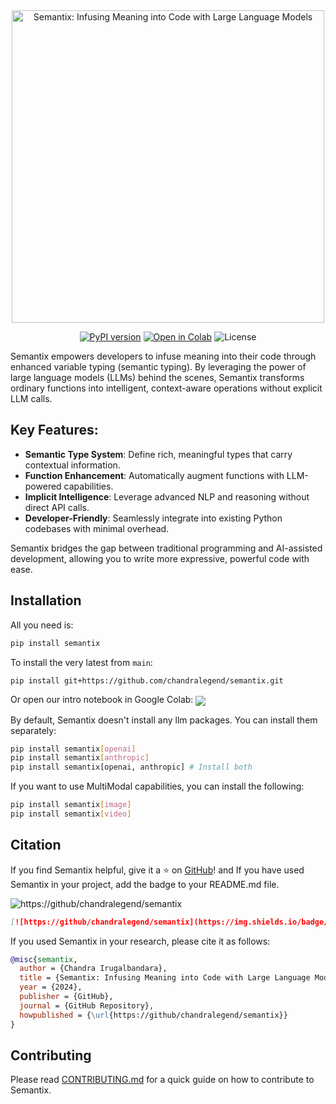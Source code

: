 <div align="center">
  <picture>
    <source media="(prefers-color-scheme: dark)" srcset="https://i.ibb.co/NT3Xbfp/2.png">
    <source media="(prefers-color-scheme: light)" srcset="https://i.ibb.co/SR2hqgh/1.png">
    <img alt="Semantix: Infusing Meaning into Code with Large Language Models" width="500px" src="https://i.ibb.co/SR2hqgh/1.png">
  </picture>

  [![PyPI version](https://img.shields.io/pypi/v/semantix.svg)](https://pypi.org/project/semantix/) [![Open in Colab](https://colab.research.google.com/assets/colab-badge.svg)](https://colab.research.google.com/github/chandralegend/semantix/blob/main/try.ipynb) ![License](https://img.shields.io/badge/License-MIT-blue.svg)
</div>

Semantix empowers developers to infuse meaning into their code through enhanced variable typing (semantic typing). By leveraging the power of large language models (LLMs) behind the scenes, Semantix transforms ordinary functions into intelligent, context-aware operations without explicit LLM calls.

## Key Features:

- **Semantic Type System**: Define rich, meaningful types that carry contextual information.
- **Function Enhancement**: Automatically augment functions with LLM-powered capabilities.
- **Implicit Intelligence**: Leverage advanced NLP and reasoning without direct API calls.
- **Developer-Friendly**: Seamlessly integrate into existing Python codebases with minimal overhead.

Semantix bridges the gap between traditional programming and AI-assisted development, allowing you to write more expressive, powerful code with ease.

## Installation
All you need is:

```bash
pip install semantix
```

To install the very latest from `main`:

```bash
pip install git+https://github.com/chandralegend/semantix.git
````

Or open our intro notebook in Google Colab: [<img align="center" src="https://colab.research.google.com/assets/colab-badge.svg" />](https://colab.research.google.com/github/chandralegend/semantix/blob/main/try.ipynb)

By default, Semantix doesn't install any llm packages. You can install them separately:

```bash
pip install semantix[openai]
pip install semantix[anthropic]
pip install semantix[openai, anthropic] # Install both
```

If you want to use MultiModal capabilities, you can install the following:

```bash
pip install semantix[image]
pip install semantix[video]
```

## Citation

If you find Semantix helpful, give it a ⭐️ on [GitHub](https://github/chandralegend/semantix)!
and If you have used Semantix in your project, add the badge to your README.md file.

![https://github/chandralegend/semantix](https://img.shields.io/badge/Powered%20by-Semantix-8A2BE2)

```markdown
[![https://github/chandralegend/semantix](https://img.shields.io/badge/Powered%20by-Semantix-8A2BE2)](https://github/chandralegend/semantix)
```

If you used Semantix in your research, please cite it as follows:

```bibtex
@misc{semantix,
  author = {Chandra Irugalbandara},
  title = {Semantix: Infusing Meaning into Code with Large Language Models},
  year = {2024},
  publisher = {GitHub},
  journal = {GitHub Repository},
  howpublished = {\url{https://github/chandralegend/semantix}}
}
```

## Contributing
Please read [CONTRIBUTING.md](CONTRIBUTING.md) for a quick guide on how to contribute to Semantix.
